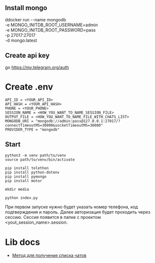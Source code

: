 ## Install mongo
ddocker run --name mongodb \
  -e MONGO_INITDB_ROOT_USERNAME=admin \
  -e MONGO_INITDB_ROOT_PASSWORD=pass \
  -p 27017:27017 \
  -d mongo:latest

## Create api key
go https://my.telegram.org/auth

# Create .env
```
API_ID = <YOUR_API_ID>
API_HASH = <YOUR_API_HASH>
PHONE = <YOUR_PHONE>
SESSION_NAME = <HOW_YOU_WANT_TO_NAME_SESSION_FILE>
OUTPUT_FILE = <HOW_YOU_WANT_TO_NAME_FILE_WITH_CHATS_LIST>
MONGODB_URI = "mongodb://admin:pass@127.0.0.1:27017/?connectTimeoutMS=30000&socketTimeoutMS=30000"
PROVIDER_TYPE = "mongodb"
```

## Start
```
python3 -m venv path/to/venv
source path/to/venv/bin/activate

pip install telethon
pip install python-dotenv
pip install pymongo
pip install motor

mkdir media

python index.py
```

При первом запуске нужно будет указать номер телефона, код подтверждения и пароль. Далее авторизация будет проходить через сессию. Сессия появится в папке с проектом <yout_session_name>.session.

# Lib docs
- [Метод для получения списка чатов](https://docs.telethon.dev/en/stable/modules/client.html#telethon.client.dialogs.DialogMethods.get_dialogs)


